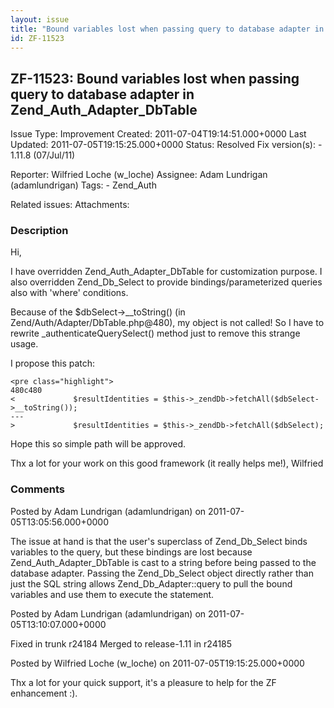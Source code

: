 ```yaml
---
layout: issue
title: "Bound variables lost when passing query to database adapter in Zend_Auth_Adapter_DbTable"
id: ZF-11523
---
```


ZF-11523: Bound variables lost when passing query to database adapter in Zend\_Auth\_Adapter\_DbTable
-----------------------------------------------------------------------------------------------------

 Issue Type: Improvement Created: 2011-07-04T19:14:51.000+0000 Last Updated: 2011-07-05T19:15:25.000+0000 Status: Resolved Fix version(s): - 1.11.8 (07/Jul/11)
 
 Reporter:  Wilfried Loche (w\_loche)  Assignee:  Adam Lundrigan (adamlundrigan)  Tags: - Zend\_Auth
 
 Related issues: 
 Attachments: 
### Description

Hi,

I have overridden Zend\_Auth\_Adapter\_DbTable for customization purpose. I also overridden Zend\_Db\_Select to provide bindings/parameterized queries also with 'where' conditions.

Because of the $dbSelect->\_\_toString() (in Zend/Auth/Adapter/DbTable.php@480), my object is not called! So I have to rewrite \_authenticateQuerySelect() method just to remove this strange usage.

I propose this patch:

 
    <pre class="highlight">
    480c480
    <             $resultIdentities = $this->_zendDb->fetchAll($dbSelect->__toString());
    ---
    >             $resultIdentities = $this->_zendDb->fetchAll($dbSelect);
    


Hope this so simple path will be approved.

Thx a lot for your work on this good framework (it really helps me!), Wilfried

 

 

### Comments

Posted by Adam Lundrigan (adamlundrigan) on 2011-07-05T13:05:56.000+0000

The issue at hand is that the user's superclass of Zend\_Db\_Select binds variables to the query, but these bindings are lost because Zend\_Auth\_Adapter\_DbTable is cast to a string before being passed to the database adapter. Passing the Zend\_Db\_Select object directly rather than just the SQL string allows Zend\_Db\_Adapter::query to pull the bound variables and use them to execute the statement.

 

 

Posted by Adam Lundrigan (adamlundrigan) on 2011-07-05T13:10:07.000+0000

Fixed in trunk r24184 Merged to release-1.11 in r24185

 

 

Posted by Wilfried Loche (w\_loche) on 2011-07-05T19:15:25.000+0000

Thx a lot for your quick support, it's a pleasure to help for the ZF enhancement :).

 

 